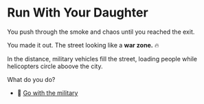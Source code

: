 # Run With Your Daughter

You push through the smoke and chaos until you reached the exit.

You made it out. The street looking like a **war zone.** 🔥

In the distance, military vehicles fill the street, loading people while helicopters circle aboove the city.

What do you do?

- 🚗 [Go with the military](./scene6A.md)
